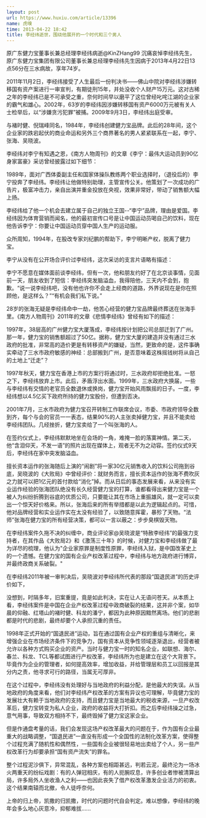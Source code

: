 ```yaml
---
layout: post
url: https://www.huxiu.com/article/13396
name: 虎嗅
time: 2013-04-22 18:42
title: 李经纬逝世，围绕他展开的一个时代和三个男人
---
```

原广东健力宝董事长兼总经理李经纬病逝@KinZHang99 沉痛哀悼李经纬先生，原广东健力宝集团有限公司董事长兼总经理李经纬先生因病于2013年4月22日13点56分在三水病故，享年74岁。

2011年11月2日，李经纬接受了人生最后一份判决书——佛山中院对李经纬涉嫌转移国有资产案进行一审宣判，有期徒刑15年，并处没收个人财产15万元。这对古稀之年的李经纬已是不可承受之重，奈何时间早以磨平了这位曾经叱咤江湖的企业家的霸气和雄心。2002年，63岁的李经纬因涉嫌转移国有资产6000万元被有关人士检举后，以“涉嫌贪污犯罪”被捕。2009年9月3日，李经纬出庭受审。

与褚时健、倪瑞峰同名，1984年，李经纬创建健力宝品牌。此后的28年间，这个企业家的跌宕起伏的商业命运和另外三个商界著名的男人紧紧联系在一起，李宁、张海、吴晓波。

李经纬对李宁有知遇之恩，《南方人物周刊》的文章《李宁：最伟大运动员到90亿身家富豪》采访曾经披露过如下细节：

1989年，面对广西体委副主任和国家体操队教练两个职业选择时，（退役后的）李宁投奔了李经纬。李经纬让他做特别助理，主管宣传公关。他策划了一次成功的广告片，极富冲击力，亲自出演并重金投放在央视，效果非常好，带动了销售额大幅上扬。

李经纬给了他一个机会去建立属于自己的独立王国--“李宁”品牌，理由是爱国。李经纬因为体育营销而闻名，他的最初宣传口号是让中国运动员喝自己的饮料，现在他告诉李宁：你要让中国运动员穿中国人生产的运动服。

众所周知，1994年，在股改专家刘纪鹏的帮助下，李宁明晰产权，脱离了健力宝。

李宁从没有在公开场合评价过李经纬，这次采访的支言片语略有描述：

李宁不愿意在媒体面前谈李经纬，但有一次，他和朋友约好了在北京谈事情，见面前一天，朋友收到了短信：李经纬突发脑溢血，我得陪他，三天内不会到，抱歉。“说一说李经纬吧，没有他也许你不会走上经商的道路，外界说现在是你在照顾他，是这样么？”“有机会我们私下说。”

28岁的张海无疑是李经纬命中一劫，他苦心经营的健力宝品牌最终葬送在张海手里。《南方人物周刊》2011年的文章《悲情李经纬》曾经有如下的描述：　　

1997年，38层高的广州健力宝大厦落成，李经纬按计划把公司总部迁到了广州。那一年，健力宝的销售额超过了50亿。据称，健力宝大厦的建造并没有通过三水政府的批准，非常高的造价更是有转移资产的嫌疑，当然，更致命的是，这件事确实牵动了三水市政府敏感的神经：总部搬到广州，是否意味着这株摇钱树将从自己的土地上“迁走”？

1997年秋天，健力宝在香港上市的方案行将通过时，三水政府却拒绝批准。一怒之下，李经纬放弃上市。此后，矛盾浮出水面。1999年，三水政府大换届，一些与李经纬有交情的老官员全数退休或换岗，健力宝开始风雨飘摇的日子。一度，李经纬想以4.5亿买下政府所持的健力宝股份，但遭到否决。

2001年7月，三水市政府为健力宝召开转制工作联席会议，市委、市政府领导全数到齐，每个与会的官员一一表态，结果90%的人主张卖掉健力宝，并且不能卖给李经纬团队。几经挫折，健力宝卖给了一个叫张海的人。

在签约仪式上，李经纬默默地坐在会场的一角，难掩一脸的落寞神情。第二天，他“含泪仰天，不发一语”的照片出现在媒体上，观者无不为之动容。签约仪式9天后，李经纬在家中突发脑溢血。

擅长资本运作的张海随后上演的“闹剧”将一家30亿元销售收入的饮料公司拖到谷底，吴晓波的《大败局》中曾经评价：就财务而言，擅长资本运作的张海不费吹灰之力就可以把1亿元的首付款给“消化”掉。而从日后的事态发展来看，从来没有实业运作经验的张海团队绝没有长久经营健力宝的打算，谁都看得出来健力宝是一个被人为纠纷折腾到谷底的优质公司，只要能让其在市场上重振雄风，就一定可以卖出一个惊天好价格来。所以，张海后来的所有举措都是以此为逻辑起点的。可惜，他对品牌经营和实业运作实在太没有经验了，以致随意挥霍，暴殄了天物。“法师”张海在健力宝的所有经营决策，都可以一言以蔽之：步步臭棋毁天物。

在李经纬案件久拖不决的纠缠中，商业评论家@吴晓波是“特赦李经纬”的最强力支持者，在其作品《大败局2》和《激荡三十年》的时候，对健力宝和李经纬做了最为详尽的梳理，他认为"企业家原罪是制度性原罪，李经纬入狱，是中国改革史上的一个遗憾。在健力宝的国有企业产权改革过程中，李经纬与地方政府进行博弈，并最终政商关系破裂。"

在李经纬2011年被一审判决后，吴晓波对李经纬所代表的那段“国退民进”的历史评价如下，

没想到，时隔多年，旧案重提，竟是如此判决，实在让人无语问苍天。从本质上看，李经纬案件是中国在企业产权改革过程中政商破裂的结果，这并非个案，如华晨的仰融、红塔山的褚时健、科龙的潘宁，都因为此种原因黯然离场。他们的悲剧都是时代的悲剧，最终却要个人承担沉重的责任。

1998年正式开始的“国退民进”运动，旨在通过国有企业产权的重组与清晰化，来增强企业在市场经济条件下的竞争力，国有资本从竞争性领域逐渐退出，经营者被允许以各种方式购买企业的资产。当时与健力宝一时的知名企业，如联想、海尔、春兰、科龙、TCL等都试图进行产权改革，李经纬所为也是建立在这个大背景下。毕竟作为企业的管理者，如何提高效率，增加收益，并给管理层和员工以回报是其分内之责，他寻求可行的路径，当属无可厚非。

在这个过程中，李经纬没有处理好与当地政府的利益分配，是他最大的失误。从当地政府的角度来看，他们对李经纬产权改革的方案有异议也可理解，毕竟健力宝的发展壮大有赖于当地政府的支持，而且健力宝是当地最大的税收来源，一旦产权改革后，健力宝转变为私人企业，政府的收益将大打折扣。而之后李经纬操之过急，意气用事，导致双方相持不下，最终毁掉了健力宝这家企业。

但是作通盘考量的话，我们会发现这场产权改革最大的问题在于，作为国有企业最重大的战略调整，“国退民进”一直没有形成一个全国性的法制化改革方案，使得整个过程充满了随机性和偶然性，一些国有企业被很轻易地出卖给了个人，另一些产权改革行为却要承担“国有资产流失”的罪名。

整个过程泥沙俱下，异常混乱，各种方案也相距甚远，判若云泥，最终沦为一场冰火两重天的纷纭戏剧：有的人弹冠相庆，有的人扼腕叹息，许多创业者惨被清算出局，许多局外人坐收渔人之利——也因此丧失了借产权改革激发企业活力的初衷。这个结果南辕而北撤，令人徒呼奈何。

上帝的归上帝，凯撒的归凯撒，时代的问题时代自会判定。难以想像，李经纬的晚年会多么地心灰意冷，抑郁难拔......

